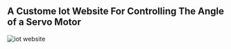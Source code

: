 ##  A Custome Iot Website For Controlling The Angle of a Servo Motor

![iot website](https://github.com/mridul-mte/Custome-Iot-Website/assets/108609409/6e7e016e-b998-4180-ada1-a8b04f419f04)
